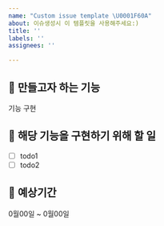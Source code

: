 ```yaml
---
name: "Custom issue template \U0001F60A"
about: 이슈생성시 이 템플릿을 사용해주세요:)
title: ''
labels: ''
assignees: ''

---
```


## 🐳 만들고자 하는 기능
기능 구현
## 🐳 해당 기능을 구현하기 위해 할 일
- [ ] todo1
- [ ] todo2

## 🐳 예상기간
0월00일 ~ 0월00일
